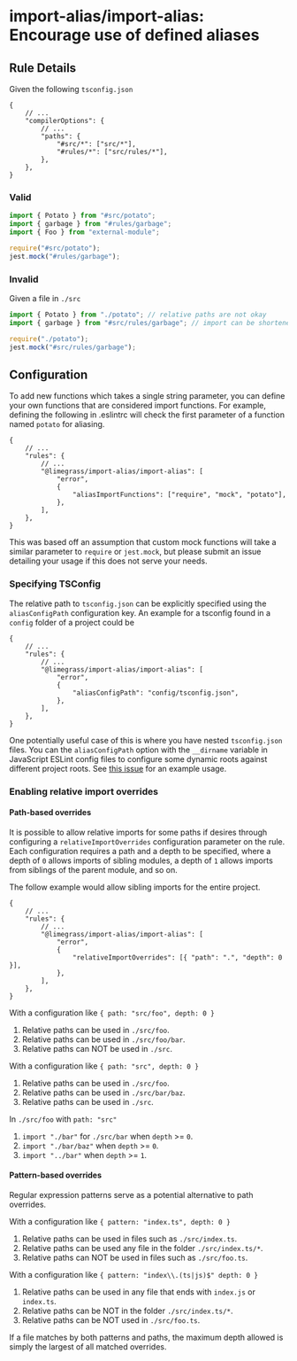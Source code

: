 # import-alias/import-alias: Encourage use of defined aliases

## Rule Details

Given the following `tsconfig.json`

```jsonc
{
    // ...
    "compilerOptions": {
        // ...
        "paths": {
            "#src/*": ["src/*"],
            "#rules/*": ["src/rules/*"],
        },
    },
}
```

### Valid

```ts
import { Potato } from "#src/potato";
import { garbage } from "#rules/garbage";
import { Foo } from "external-module";

require("#src/potato");
jest.mock("#rules/garbage");
```

### Invalid

Given a file in `./src`

```ts
import { Potato } from "./potato"; // relative paths are not okay
import { garbage } from "#src/rules/garbage"; // import can be shortened

require("./potato");
jest.mock("#src/rules/garbage");
```

## Configuration

To add new functions which takes a single string parameter,
you can define your own functions that are considered import functions.
For example, defining the following in .eslintrc will check the first
parameter of a function named `potato` for aliasing.

```jsonc
{
    // ...
    "rules": {
        // ...
        "@limegrass/import-alias/import-alias": [
            "error",
            {
                "aliasImportFunctions": ["require", "mock", "potato"],
            },
        ],
    },
}
```

This was based off an assumption that custom mock functions will take a similar
parameter to `require` or `jest.mock`, but please submit an issue detailing
your usage if this does not serve your needs.

### Specifying TSConfig

The relative path to `tsconfig.json` can be explicitly specified using the `aliasConfigPath`
configuration key. An example for a tsconfig found in a `config` folder of a project could be

```jsonc
{
    // ...
    "rules": {
        // ...
        "@limegrass/import-alias/import-alias": [
            "error",
            {
                "aliasConfigPath": "config/tsconfig.json",
            },
        ],
    },
}
```

One potentially useful case of this is where you have nested `tsconfig.json` files.
You can the `aliasConfigPath` option with the `__dirname` variable in JavaScript ESLint config files
to configure some dynamic roots against different project roots.
See [this issue](https://github.com/Limegrass/eslint-plugin-import-alias/issues/15#issuecomment-1998548874) for an example usage.

### Enabling relative import overrides

#### Path-based overrides

It is possible to allow relative imports for some paths if desires through configuring
a `relativeImportOverrides` configuration parameter on the rule. Each configuration requires
a path and a depth to be specified, where a depth of `0` allows imports of sibling modules,
a depth of `1` allows imports from siblings of the parent module, and so on.

The follow example would allow sibling imports for the entire project.

```jsonc
{
    // ...
    "rules": {
        // ...
        "@limegrass/import-alias/import-alias": [
            "error",
            {
                "relativeImportOverrides": [{ "path": ".", "depth": 0 }],
            },
        ],
    },
}
```

With a configuration like `{ path: "src/foo", depth: 0 }`

1. Relative paths can be used in `./src/foo`.
2. Relative paths can be used in `./src/foo/bar`.
3. Relative paths can NOT be used in `./src`.

With a configuration like `{ path: "src", depth: 0 }`

1. Relative paths can be used in `./src/foo`.
2. Relative paths can be used in `./src/bar/baz`.
3. Relative paths can be used in `./src`.

In `./src/foo` with `path: "src"`

1. `import "./bar"` for `./src/bar` when `depth` \>= `0`.
2. `import "./bar/baz"` when `depth` \>= `0`.
3. `import "../bar"` when `depth` \>= `1`.

#### Pattern-based overrides

Regular expression patterns serve as a potential alternative to path overrides.

With a configuration like `{ pattern: "index.ts", depth: 0 }`

1. Relative paths can be used in files such as `./src/index.ts`.
1. Relative paths can be used any file in the folder `./src/index.ts/*`.
1. Relative paths can NOT be used in files such as `./src/foo.ts`.

With a configuration like `{ pattern: "index\\.(ts|js)$" depth: 0 }`

1. Relative paths can be used in any file that ends with `index.js` or `index.ts`.
1. Relative paths can be NOT in the folder `./src/index.ts/*`.
1. Relative paths can be NOT used in `./src/foo.ts`.

If a file matches by both patterns and paths, the maximum depth allowed is simply
the largest of all matched overrides.
